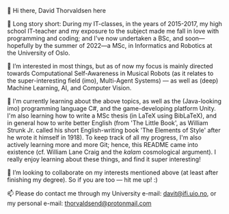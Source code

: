 🦭 Hi there, David Thorvaldsen here
 
📜 Long story short: During my IT-classes, in the years of 2015-2017, my high school IT-teacher and my exposure to the subject made me fall in love with programming and coding; and I've now undertaken a BSc, and soon—hopefully by the summer of 2022—a MSc, in Informatics and Robotics at the University of Oslo.

🔭 I’m interested in most things, but as of now my focus is mainly directed towards Computational Self-Awareness in Musical Robots (as it relates to the super-interesting field (imo), Multi-Agent Systems) — as well as (deep) Machine Learning, AI, and Computer Vision.

🌱 I'm currently learning about the above topics, as well as the (Java-looking imo) programming language C#, and the game-developing platform Unity. I'm also learning how to write a MSc thesis (in LaTeX using BibLaTeX), and in general how to write better English (from 'The Little Book', as William Strunk Jr. called his short English-writing book 'The Elements of Style' after he wrote it himself in 1918). To keep track of all my progress, I'm also actively learning more and more Git; hence, this README came into existence (cf. William Lane Craig and the _kalam_ cosmological argument). I really enjoy learning about these things, and find it super interesting!

🤝 I’m looking to collaborate on my interests mentioned above (at least after finishing my degree). So if you are too — hit me up! :)

📫 Please do contact me through my University e-mail: davit@ifi.uio.no, or my personal e-mail: thorvaldsend@protonmail.com

<!---
theRealSherapat/theRealSherapat is a ✨ special ✨ repository because its `README.md` (this file) appears on your GitHub profile.
You can click the Preview link to take a look at your changes.
--->
